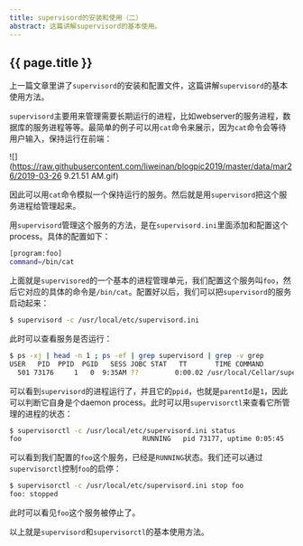 ```yaml
---
title: supervisord的安装和使用（二）
abstract: 这篇讲解supervisord的基本使用。
---
```


## {{ page.title }}

上一篇文章里讲了`supervisord`的安装和配置文件，这篇讲解`supervisord`的基本使用方法。

`supervisord`主要用来管理需要长期运行的进程，比如webserver的服务进程，数据库的服务进程等等。最简单的例子可以用`cat`命令来展示，因为`cat`命令会等待用户输入，保持运行在前端：

![](https://raw.githubusercontent.com/liweinan/blogpic2019/master/data/mar26/2019-03-26 9.21.51 AM.gif)

因此可以用`cat`命令模拟一个保持运行的服务。然后就是用`supervisord`把这个服务进程给管理起来。

用`supervisord`管理这个服务的方法，是在`supervisord.ini`里面添加和配置这个process。具体的配置如下：

```bash
[program:foo]
command=/bin/cat
```

上面就是`supervisored`的一个基本的进程管理单元，我们配置这个服务叫`foo`，然后它对应的具体的命令是`/bin/cat`。配置好以后，我们可以把`supervisord`的服务启动起来：

```bash
$ supervisord -c /usr/local/etc/supervisord.ini
```

此时可以查看服务是否运行：

```bash
$ ps -xj | head -n 1 ; ps -ef | grep supervisord | grep -v grep
USER   PID  PPID  PGID   SESS JOBC STAT   TT       TIME COMMAND
  501 73176     1   0  9:35AM ??         0:00.02 /usr/local/Cellar/supervisor/3.3.5/libexec/bin/python2.7 /usr/local/bin/supervisord -c /usr/local/etc/supervisord.ini
```

可以看到`supervisord`的进程运行了，并且它的`ppid`，也就是`parentId`是`1`，因此可以判断它自身是个daemon process。此时可以用`supervisorctl`来查看它所管理的进程的状态：

```bash
$ supervisorctl -c /usr/local/etc/supervisord.ini status
foo                              RUNNING   pid 73177, uptime 0:05:45
```

可以看到我们配置的`foo`这个服务，已经是`RUNNING`状态。我们还可以通过`supervisorctl`控制`foo`的启停：

```bash
$ supervisorctl -c /usr/local/etc/supervisord.ini stop foo
foo: stopped
```

此时可以看见`foo`这个服务被停止了。

以上就是`supervisord`和`supervisorctl`的基本使用方法。


